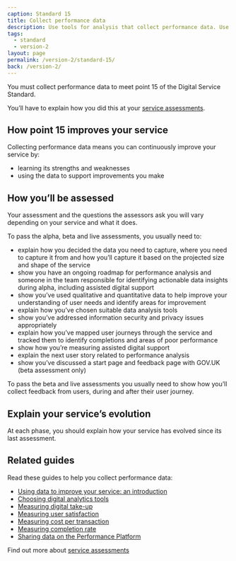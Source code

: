 ```yaml
---
caption: Standard 15
title: Collect performance data
description: Use tools for analysis that collect performance data. Use this data to analyse the success of the service and to translate this into features and tasks for the next phase of development.
tags:
  - standard
  - version-2
layout: page
permalink: /version-2/standard-15/
back: /version-2/
---
```


You must collect performance data to meet point 15 of the Digital Service Standard.

You’ll have to explain how you did this at your [service assessments](https://www.gov.uk/service-manual/service-assessments/how-service-assessments-work).

## How point 15 improves your service

Collecting performance data means you can continuously improve your service by:

- learning its strengths and weaknesses
- using the data to support improvements you make

## How you’ll be assessed

Your assessment and the questions the assessors ask you will vary depending on your service and what it does.

To pass the alpha, beta and live assessments, you usually need to:

- explain how you decided the data you need to capture, where you need to capture it from and how you’ll capture it based on the projected size and shape of the service
- show you have an ongoing roadmap for performance analysis and someone in the team responsible for identifying actionable data insights during alpha, including assisted digital support
- show you’ve used qualitative and quantitative data to help improve your understanding of user needs and identify areas for improvement
- explain how you’ve chosen suitable data analysis tools
- show you’ve addressed information security and privacy issues appropriately
- explain how you’ve mapped user journeys through the service and tracked them to identify completions and areas of poor performance
- show how you’re measuring assisted digital support
- explain the next user story related to performance analysis
- show you’ve discussed a start page and feedback page with GOV.UK (beta assessment only)

To pass the beta and live assessments you usually need to show how you’ll collect feedback from users, during and after their user journey.

## Explain your service’s evolution

At each phase, you should explain how your service has evolved since its last assessment.

## Related guides

Read these guides to help you collect performance data:

- [Using data to improve your service: an introduction](https://www.gov.uk/service-manual/measuring-success/using-data-to-improve-your-service-an-introduction)
- [Choosing digital analytics tools](https://www.gov.uk/service-manual/measuring-success/choosing-digital-analytics-tools)
- [Measuring digital take-up](https://www.gov.uk/service-manual/measuring-success/measuring-digital-take-up)
- [Measuring user satisfaction](https://www.gov.uk/service-manual/measuring-success/measuring-user-satisfaction)
- [Measuring cost per transaction](https://www.gov.uk/service-manual/measuring-success/measuring-cost-per-transaction)
- [Measuring completion rate](https://www.gov.uk/service-manual/measuring-success/measuring-completion-rate)
- [Sharing data on the Performance Platform](https://www.gov.uk/service-manual/measuring-success/sharing-your-data-with-the-performance-platform)

Find out more about [service assessments](https://www.gov.uk/service-manual/service-assessments)

